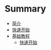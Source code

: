 # Summary

* [简介](README.md)
* [快速开始](kuai_su_kai_shi.md)
* [基础教程](ji_chu_jiao_cheng.md)
   * [快速开始](快速开始.md)


